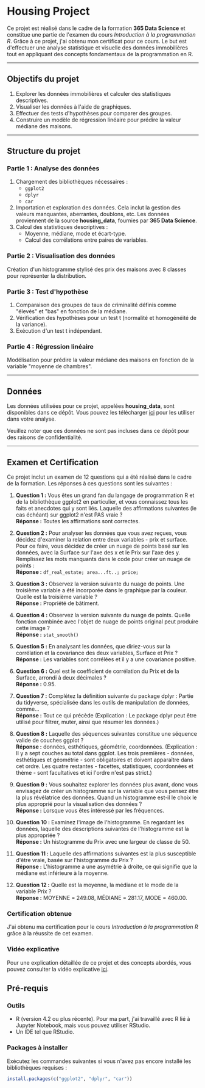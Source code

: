 # **Housing Project**

Ce projet est réalisé dans le cadre de la formation **365 Data Science** et constitue une partie de l'examen du cours *Introduction à la programmation R*. Grâce à ce projet, j'ai obtenu mon certificat pour ce cours. Le but est d'effectuer une analyse statistique et visuelle des données immobilières tout en appliquant des concepts fondamentaux de la programmation en R.

---

## **Objectifs du projet**
1. Explorer les données immobilières et calculer des statistiques descriptives.
2. Visualiser les données à l'aide de graphiques.
3. Effectuer des tests d'hypothèses pour comparer des groupes.
4. Construire un modèle de régression linéaire pour prédire la valeur médiane des maisons.

---

## **Structure du projet**
### **Partie 1 : Analyse des données**
1. Chargement des bibliothèques nécessaires :
   - `ggplot2`
   - `dplyr`
   - `car`
2. Importation et exploration des données. Cela inclut la gestion des valeurs manquantes, aberrantes, doublons, etc. Les données proviennent de la source **housing_data**, fournies par **365 Data Science**.
3. Calcul des statistiques descriptives :
   - Moyenne, médiane, mode et écart-type.
   - Calcul des corrélations entre paires de variables.

### **Partie 2 : Visualisation des données**
Création d'un histogramme stylisé des prix des maisons avec 8 classes pour représenter la distribution.

### **Partie 3 : Test d'hypothèse**
1. Comparaison des groupes de taux de criminalité définis comme "élevés" et "bas" en fonction de la médiane.
2. Vérification des hypothèses pour un test t (normalité et homogénéité de la variance).
3. Exécution d'un test t indépendant.

### **Partie 4 : Régression linéaire**
Modélisation pour prédire la valeur médiane des maisons en fonction de la variable "moyenne de chambres".

---

## **Données**
Les données utilisées pour ce projet, appelées **housing_data**, sont disponibles dans ce dépôt. Vous pouvez les télécharger [ici](housing_data.csv) pour les utiliser dans votre analyse.

Veuillez noter que ces données ne sont pas incluses dans ce dépôt pour des raisons de confidentialité.

---

## **Examen et Certification**

Ce projet inclut un examen de 12 questions qui a été réalisé dans le cadre de la formation. Les réponses à ces questions sont les suivantes :

1. **Question 1 :** Vous êtes un grand fan du langage de programmation R et de la bibliothèque ggplot2 en particulier, et vous connaissez tous les faits et anecdotes qui y sont liés. Laquelle des affirmations suivantes (le cas échéant) sur ggplot2 n'est PAS vraie ?  
   **Réponse :** Toutes les affirmations sont correctes.

2. **Question 2 :** Pour analyser les données que vous avez reçues, vous décidez d'examiner la relation entre deux variables - prix et surface. Pour ce faire, vous décidez de créer un nuage de points basé sur les données, avec la Surface sur l'axe des x et le Prix sur l'axe des y. Remplissez les mots manquants dans le code pour créer un nuage de points :  
   **Réponse :** `df_real_estate; area...ft..; price;`

3. **Question 3 :** Observez la version suivante du nuage de points. Une troisième variable a été incorporée dans le graphique par la couleur. Quelle est la troisième variable ?  
   **Réponse :** Propriété de bâtiment.

4. **Question 4 :** Observez la version suivante du nuage de points. Quelle fonction combinée avec l'objet de nuage de points original peut produire cette image ?  
   **Réponse :** `stat_smooth()`

5. **Question 5 :** En analysant les données, que diriez-vous sur la corrélation et la covariance des deux variables, Surface et Prix ?  
   **Réponse :** Les variables sont corrélées et il y a une covariance positive.

6. **Question 6 :** Quel est le coefficient de corrélation du Prix et de la Surface, arrondi à deux décimales ?  
   **Réponse :** 0.95.

7. **Question 7 :** Complétez la définition suivante du package dplyr : Partie du tidyverse, spécialisée dans les outils de manipulation de données, comme...  
   **Réponse :** Tout ce qui précède (Explication : Le package dplyr peut être utilisé pour filtrer, muter, ainsi que résumer les données.)

8. **Question 8 :** Laquelle des séquences suivantes constitue une séquence valide de couches ggplot ?  
   **Réponse :** données, esthétiques, géométrie, coordonnées. (Explication : Il y a sept couches au total dans ggplot. Les trois premières - données, esthétiques et géométrie - sont obligatoires et doivent apparaître dans cet ordre. Les quatre restantes - facettes, statistiques, coordonnées et thème - sont facultatives et ici l'ordre n'est pas strict.)

9. **Question 9 :** Vous souhaitez explorer les données plus avant, donc vous envisagez de créer un histogramme sur la variable que vous pensez être la plus révélatrice des données. Quand un histogramme est-il le choix le plus approprié pour la visualisation des données ?  
   **Réponse :** Lorsque vous êtes intéressé par les fréquences.

10. **Question 10 :** Examinez l'image de l'histogramme. En regardant les données, laquelle des descriptions suivantes de l'histogramme est la plus appropriée ?  
    **Réponse :** Un histogramme du Prix avec une largeur de classe de 50.

11. **Question 11 :** Laquelle des affirmations suivantes est la plus susceptible d'être vraie, basée sur l'histogramme du Prix ?  
    **Réponse :** L'histogramme a une asymétrie à droite, ce qui signifie que la médiane est inférieure à la moyenne.

12. **Question 12 :** Quelle est la moyenne, la médiane et le mode de la variable Prix ?  
    **Réponse :** MOYENNE = 249.08, MÉDIANE = 281.17, MODE = 460.00.

### Certification obtenue
J'ai obtenu ma certification pour le cours *Introduction à la programmation R* grâce à la réussite de cet examen.

### Vidéo explicative
Pour une explication détaillée de ce projet et des concepts abordés, vous pouvez consulter la vidéo explicative [ici](https://youtu.be/fK7oq00FLus).

## **Pré-requis**
### **Outils**
- R (version 4.2 ou plus récente). Pour ma part, j'ai travaillé avec R lié à Jupyter Notebook, mais vous pouvez utiliser RStudio.
- Un IDE tel que RStudio.

### **Packages à installer**
Exécutez les commandes suivantes si vous n'avez pas encore installé les bibliothèques requises :
```R
install.packages(c("ggplot2", "dplyr", "car"))